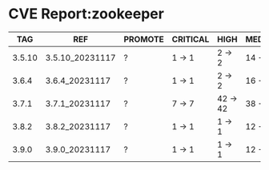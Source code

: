 # CVE Report:zookeeper
|  TAG   |       REF       | PROMOTE | CRITICAL |   HIGH   |  MEDIUM  |   LOW    | UNKNOWN |
|--------|-----------------|---------|----------|----------|----------|----------|---------|
| 3.5.10 | 3.5.10_20231117 | ?       | 1 -> 1   | 2 -> 2   | 14 -> 13 | 43 -> 40 | 0 -> 0  |
| 3.6.4  | 3.6.4_20231117  | ?       | 1 -> 1   | 2 -> 2   | 16 -> 15 | 42 -> 39 | 0 -> 0  |
| 3.7.1  | 3.7.1_20231117  | ?       | 7 -> 7   | 42 -> 42 | 38 -> 38 | 92 -> 92 | 1 -> 1  |
| 3.8.2  | 3.8.2_20231117  | ?       | 1 -> 1   | 1 -> 1   | 12 -> 11 | 41 -> 38 | 0 -> 0  |
| 3.9.0  | 3.9.0_20231117  | ?       | 1 -> 1   | 1 -> 1   | 12 -> 11 | 41 -> 38 | 0 -> 0  |
